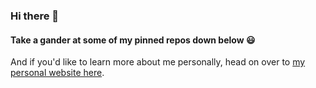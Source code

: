 ### Hi there 👋

#### Take a gander at some of my pinned repos down below 😃

And if you'd like to learn more about me personally, head on over to [my personal website here](https://zanaaziz.com).